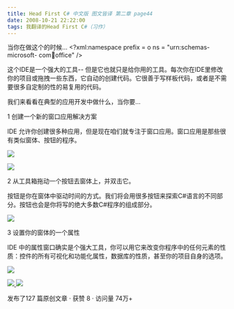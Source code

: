 ```yaml
---
title: Head First C# 中文版 图文皆译 第二章 page44
date: 2008-10-21 22:22:00
tags: 我翻译的Head First C#（习作）
---
```

当你在做这个的时候...  <?xml:namespace prefix = o ns = "urn:schemas-microsoft-
com:office:office" />

这个IDE是一个强大的工具--
但是它也就只是给你用的工具。每次你在IDE里修改你的项目或拖拽一些东西，它自动的创建代码。它很善于写样板代码，或者是不需要很多自定制的性的易复用的代码。

我们来看看在典型的应用开发中做什么，当你要...

1  创建一个新的窗口应用解决方案

IDE  允许你创建很多种应用，但是现在咱们就专注于窗口应用。窗口应用是那些很有类似窗体、按钮的程序。

![](https://p-blog.csdn.net/images/p_blog_csdn_net/cuipengfei1/EntryImages/20081021/%E6%88%AA%E5%9B%BE00633602245424531250.jpg)

![](https://p-blog.csdn.net/images/p_blog_csdn_net/cuipengfei1/EntryImages/20081021/%E6%88%AA%E5%9B%BE01633602245424843750.jpg)

2  从工具箱拖动一个按钮去窗体上，并双击它。

按钮是你在窗体中驱动时间的方式。我们将会用很多按钮来探索C#语言的不同部分。按钮也会是你将写的绝大多数C#程序的组成部分。

![](https://p-blog.csdn.net/images/p_blog_csdn_net/cuipengfei1/EntryImages/20081021/%E6%88%AA%E5%9B%BE02.jpg)

3  设置你的窗体的一个属性

IDE  中的属性窗口确实是个强大工具，你可以用它来改变你程序中的任何元素的性质：控件的所有可视化和功能化属性，数据库的性质，甚至你的项目自身的选项。

![](https://p-blog.csdn.net/images/p_blog_csdn_net/cuipengfei1/EntryImages/20081021/%E6%88%AA%E5%9B%BE03.jpg)



[ ![](https://profile.csdnimg.cn/5/2/5/3_cuipengfei1)
![](https://g.csdnimg.cn/static/user-reg-year/1x/11.png)
](https://blog.csdn.net/cuipengfei1)



发布了127 篇原创文章  ·  获赞 8  ·  访问量 74万+

